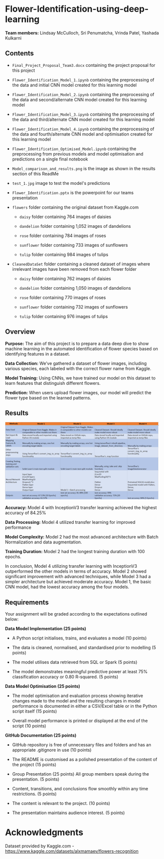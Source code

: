 # Flower-Identification-using-deep-learning

**Team members:** Lindsay McCulloch, Sri Penumatcha, Vrinda Patel, Yashada Kulkarni

## Contents

* `Final_Project_Proposal_Team3.docx` containing the project proposal for this project

* `Flower_Identification_Model_1.ipynb` containing the preprocessing of the data and initial CNN model created for this learning model

* `Flower_Identification_Model_2.ipynb` containing the preprocessing of the data and second/alternate CNN model created for this learning model

* `Flower_Identification_Model_3.ipynb` containing the preprocessing of the data and third/alternate CNN model created for this learning model

* `Flower_Identification_Model_4.ipynb` containing the preprocessing of the data and fourth/alternate CNN model and optimisation created for this learning model

* `Flower_Identification_Optimised_Model.ipynb` containing the preprocessing from previous models and model optimisation and predictions on a single final notebook

* `Model_comparison_and_results.png` is the image as shown in the results section of this ReadMe

* `test_1.jpg` image to test the model's predictions

* `Flower_Identification.pptx` is the powerpoint for our teams presentation

* `flowers` folder containing the original dataset from Kaggle.com

    * `daisy` folder containing 764 images of daisies

    * `dandelion` folder containing 1,052 images of dandelions

    * `rose` folder containing 784 images of roses

    * `sunflower` folder containing 733 images of sunflowers

    * `tulip` folder containing 984 images of tulips

* `CleanedDataSet` folder containing a cleaned dataset of images where irrelevant images have been removed from each flower folder

    * `daisy` folder containing 762 images of daisies

    * `dandelion` folder containing 1,050 images of dandelions

    * `rose` folder containing 770 images of roses

    * `sunflower` folder containing 732 images of sunflowers
    
    * `tulip` folder containing 976 images of tulips

## Overview

**Purpose:** The aim of this project is to prepare a data deep dive to show machine learning in the automated identification of flower species based on identifying features in a dataset.

**Data Collection:** We’ve gathered a dataset of flower images, including various species, each labeled with the correct flower name from Kaggle.

**Model Training:** Using CNNs, we have trained our model on this dataset to learn features that distinguish different flowers.

**Prediction:** When users upload flower images, our model will predict the flower type based on the learned patterns.

## Results

![alt text](Model_comparison_and_results.png)

**Accuracy:** Model 4 with InceptionV3 transfer learning achieved the highest accuracy of 84.25%

**Data Processing:** Model 4 utilized transfer learning for improved performance

**Model Complexity:** Model 2 had the most advanced architecture with Batch Normalization and data augmentation.

**Training Duration:** Model 2 had the longest training duration with 100 epochs.

In conclusion, Model 4 utilizing transfer learning with InceptionV3 outperformed the other models in terms of accuracy. Model 2 showed significant improvement with advanced techniques, while Model 3 had a simpler architecture but achieved moderate accuracy. Model 1, the basic CNN model, had the lowest accuracy among the four models.


## Requirements

Your assignment will be graded according to the expectations outlined below:

**Data Model Implementation (25 points)**
    
* A Python script initialises, trains, and evaluates a model (10 points)

* The data is cleaned, normalised, and standardised prior to modelling (5 points)

* The model utilises data retrieved from SQL or Spark (5 points)

* The model demonstrates meaningful predictive power at least 75% classification accuracy or 0.80 R-squared. (5 points)

**Data Model Optimisation (25 points)**

* The model optimisation and evaluation process showing iterative changes made to the model and the resulting changes in model performance is documented in either a CSV/Excel table or in the Python script itself (15 points)

* Overall model performance is printed or displayed at the end of the script (10 points)

**GitHub Documentation (25 points)**

* GitHub repository is free of unnecessary files and folders and has an appropriate .gitignore in use (10 points)

* The README is customised as a polished presentation of the content of the project (15 points)

* Group Presentation (25 points)
All group members speak during the presentation. (5 points)

* Content, transitions, and conclusions flow smoothly within any time restrictions. (5 points)

* The content is relevant to the project. (10 points)

* The presentation maintains audience interest. (5 points)

# Acknowledgments 

Dataset provided by Kaggle.com - https://www.kaggle.com/datasets/alxmamaev/flowers-recognition
